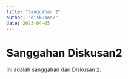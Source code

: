 ```yaml
---
title: "Sanggahan 2"
author: "diskusan2"
date: 2023-04-05
---
```


# Sanggahan Diskusan2

Ini adalah sanggahan dari Diskusan 2.